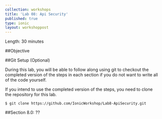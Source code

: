 ```yaml
---
collection: workshops
title: 'Lab 08: Api Security'
published: true
type: ionic
layout: workshoppost
---
```



Length: 30 minutes

##Objective

<!-- START doctoc generated TOC please keep comment here to allow auto update -->
<!-- DON'T EDIT THIS SECTION, INSTEAD RE-RUN doctoc TO UPDATE -->

<!-- END doctoc generated TOC please keep comment here to allow auto update -->

##Git Setup (Optional)

During this lab, you will be able to follow along using git to checkout the completed version of the steps in each section if you do not want to write all of the code yourself.

If you intend to use the completed version of the steps, you need to clone the repository for this lab.

    $ git clone https://github.com/IonicWorkshop/Lab8-ApiSecurity.git

##Section 8.0: ??